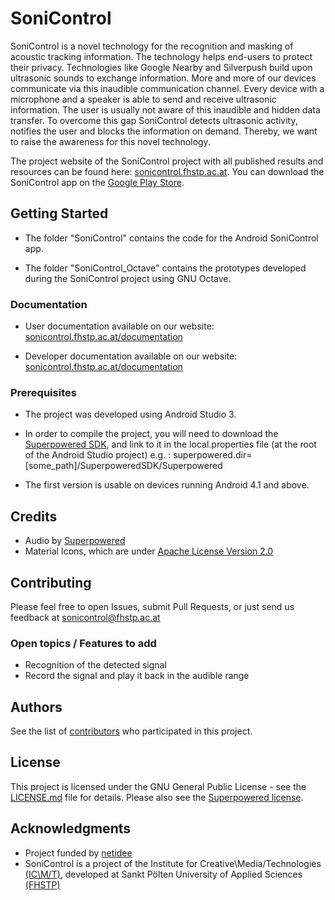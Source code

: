# SoniControl

SoniControl is a novel technology for the recognition and masking of acoustic tracking information. The technology helps end-users to protect their privacy. Technologies like Google Nearby and Silverpush build upon ultrasonic sounds to exchange information. More and more of our devices communicate via this inaudible communication channel. Every device with a microphone and a speaker is able to send and receive ultrasonic information. The user is usually not aware of this inaudible and hidden data transfer. To overcome this gap SoniControl detects ultrasonic activity, notifies the user and blocks the information on demand. Thereby, we want to raise the awareness for this novel technology.

The project website of the SoniControl project with all published results and resources can be found here: [sonicontrol.fhstp.ac.at](http://sonicontrol.fhstp.ac.at). You can download the SoniControl app on the [Google Play Store](https://play.google.com/store/apps/details?id=at.ac.fhstp.sonicontrol).	


## Getting Started

* The folder "SoniControl" contains the code for the Android SoniControl app.

* The folder "SoniControl_Octave" contains the prototypes developed during the SoniControl project using GNU Octave.

### Documentation

* User documentation available on our website: [sonicontrol.fhstp.ac.at/documentation](http://sonicontrol.fhstp.ac.at/wp-content/uploads/2017/07/sonicontrol_user_doc.pdf)

* Developer documentation available on our website: [sonicontrol.fhstp.ac.at/documentation](http://sonicontrol.fhstp.ac.at/wp-content/uploads/2017/07/sonicontrol_developer_doc_and-architecture_public.pdf)

### Prerequisites

* The project was developed using Android Studio 3.

* In order to compile the project, you will need to download the [Superpowered SDK](http://superpowered.com/), and link to it in the local.properties file (at the root of the Android Studio project)
e.g. : superpowered.dir=[some_path]/SuperpoweredSDK/Superpowered

* The first version is usable on devices running Android 4.1 and above.

## Credits

* Audio by [Superpowered](http://www.superpowered.com/)
* Material Icons, which are under [Apache License Version 2.0](https://www.apache.org/licenses/LICENSE-2.0.txt)

## Contributing

Please feel free to open Issues, submit Pull Requests, or just send us feedback at sonicontrol@fhstp.ac.at

### Open topics / Features to add

* Recognition of the detected signal
* Record the signal and play it back in the audible range


## Authors

See the list of [contributors](http://sonicontrol.fhstp.ac.at/#team) who participated in this project.

## License

This project is licensed under the GNU General Public License - see the [LICENSE.md](LICENSE.md) file for details. Please also see the [Superpowered license](Superpowered_license.md).

## Acknowledgments

* Project funded by [netidee](https://www.netidee.at/)
* SoniControl is a project of the Institute for Creative\Media/Technologies [(IC\M/T)](https://icmt.fhstp.ac.at), developed at Sankt Pölten University of Applied Sciences [(FHSTP)](https://www.fhstp.ac.at/en)
